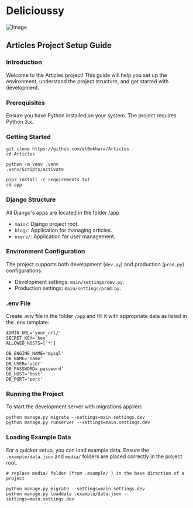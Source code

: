 # Delicioussy

![Image](https://github.com/me50/elBukhara/blob/web50/projects/2020/x/capstone/image.png)

## Articles Project Setup Guide

### Introduction

Welcome to the Articles project! This guide will help you set up the environment, understand the project structure, and get started with development.

### Prerequisites

Ensure you have Python installed on your system. The project requires Python 3.x.

### Getting Started

    git clone https://github.com/elBukhara/Articles
    cd Articles

    python -m venv .venv
    .venv/Scripts/activate

    pip3 install -r requirements.txt
    cd app

### Django Structure

All Django's apps are located in the folder /app

- `main/`: Django project root.
- `blog/`: Application for managing articles.
- `users/`: Application for user management.

### Environment Configuration

The project supports both development (`dev.py`) and production (`prod.py`) configurations.

- Development settings: `main/settings/dev.py`.
- Production settings: `main/settings/prod.py`.

### .env File

Create .env file in the folder ``/app`` and fill it with appropriate data as listed in the .env.template:

    ADMIN_URL='your_url/'
    SECRET_KEY='key'
    ALLOWED_HOSTS=['*']

    DB_ENGINE_NAME='mysql'
    DB_NAME='name'
    DB_USER='user'
    DB_PASSWORD='password'
    DB_HOST='host'
    DB_PORT='port'

### Running the Project

To start the development server with migrations applied:

    python manage.py migrate --settings=main.settings.dev
    python manage.py runserver --settings=main.settings.dev

### Loading Example Data

For a quicker setup, you can load example data. Ensure the `.example/data.json` and `media/` folders are placed correctly in the project root.

    # replace media/ folder (from .example/ ) in the base direction of a project

    python manage.py migrate --settings=main.settings.dev
    python manage.py loaddata .example/data.json --settings=main.settings.dev 
